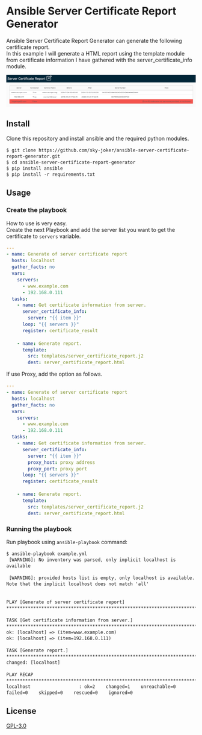 # Ansible Server Certificate Report Generator

Ansible Server Certificate Report Generator can generate the following certificate report.  
In this example I will generate a HTML report using the template module from certificate information I have gathered with the server_certificate_info module.

![](images/server_certificate_report.png)

## Install

Clone this repository and install ansible and the required python modules.

```
$ git clone https://github.com/sky-joker/ansible-server-certificate-report-generator.git
$ cd ansible-server-certificate-report-generator
$ pip install ansible
$ pip install -r requirements.txt
```

## Usage

### Create the playbook

How to use is very easy.  
Create the next Playbook and add the server list you want to get the certificate to `servers` variable.

```yaml
---
- name: Generate of server certificate report
  hosts: localhost
  gather_facts: no
  vars:
    servers:
      - www.example.com
      - 192.168.0.111
  tasks:
    - name: Get certificate information from server.
      server_certificate_info:
        server: "{{ item }}"
      loop: "{{ servers }}"
      register: certificate_result

    - name: Generate report.
      template:
        src: templates/server_certificate_report.j2
        dest: server_certificate_report.html
```

If use Proxy, add the option as follows.

```yaml
---
- name: Generate of server certificate report
  hosts: localhost
  gather_facts: no
  vars:
    servers:
      - www.example.com
      - 192.168.0.111
  tasks:
    - name: Get certificate information from server.
      server_certificate_info:
        server: "{{ item }}"
        proxy_host: proxy address
        proxy_port: proxy port
      loop: "{{ servers }}"
      register: certificate_result

    - name: Generate report.
      template:
        src: templates/server_certificate_report.j2
        dest: server_certificate_report.html
```

### Running the playbook

Run playbook using `ansible-playbook` command:

```
$ ansible-playbook example.yml
 [WARNING]: No inventory was parsed, only implicit localhost is available

 [WARNING]: provided hosts list is empty, only localhost is available. Note that the implicit localhost does not match 'all'


PLAY [Generate of server certificate report] *******************************************************************************************************************************

TASK [Get certificate information from server.] ****************************************************************************************************************************
ok: [localhost] => (item=www.example.com)
ok: [localhost] => (item=192.168.0.111)

TASK [Generate report.] ****************************************************************************************************************************************************
changed: [localhost]

PLAY RECAP *****************************************************************************************************************************************************************
localhost                  : ok=2    changed=1    unreachable=0    failed=0    skipped=0    rescued=0    ignored=0
```

## License

[GPL-3.0](https://www.gnu.org/licenses/agpl-3.0.txt)

